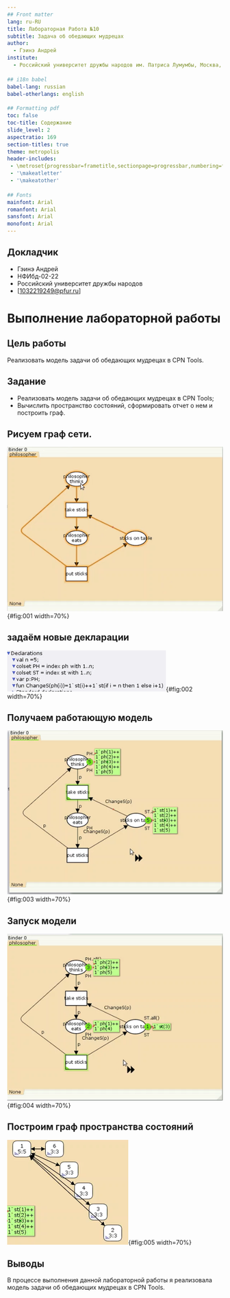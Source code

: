 ```yaml
---
## Front matter
lang: ru-RU
title: Лабораторная Работа №10
subtitle: Задача об обедающих мудрецах
author:
  - Гэинэ Андрей
institute:
  - Российский университет дружбы народов им. Патриса Лумумбы, Москва, Россия

## i18n babel
babel-lang: russian
babel-otherlangs: english

## Formatting pdf
toc: false
toc-title: Содержание
slide_level: 2
aspectratio: 169
section-titles: true
theme: metropolis
header-includes:
 - \metroset{progressbar=frametitle,sectionpage=progressbar,numbering=fraction}
 - '\makeatletter'
 - '\makeatother'

## Fonts
mainfont: Arial
romanfont: Arial
sansfont: Arial
monofont: Arial
---
```



## Докладчик


  * Гэинэ Андрей
  * НФИбд-02-22
  * Российский университет дружбы народов
  * [1032219249@pfur.ru]
  
# Выполнение лабораторной работы

## Цель работы

Реализовать модель задачи об обедающих мудрецах в CPN Tools.

## Задание

- Реализовать модель задачи об обедающих мудрецах  в CPN Tools;
- Вычислить пространство состояний, сформировать отчет о нем и построить граф.

## Рисуем граф сети.

![Граф сети задачи об обедающих мудрецах](image/1.png){#fig:001 width=70%}

## задаём новые декларации

![ Задание деклараций задачи об обедающих мудрецах](image/2.png){#fig:002 width=70%}

## Получаем работающую модель

![Модель задачи об обедающих мудрецах](image/3.png){#fig:003 width=70%}

## Запуск модели

![Запуск модели задачи об обедающих мудрецах](image/4.png){#fig:004 width=70%}

## Построим граф пространства состояний

![Граф пространства состояний](image/5.png){#fig:005 width=70%}

## Выводы

В процессе выполнения данной лабораторной работы я реализовала модель задачи об обедающих мудрецах в CPN Tools.